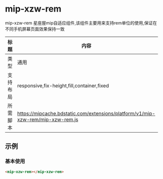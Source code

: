 # mip-xzw-rem
mip-xzw-rem 星座屋mip自适应组件,该组件主要用来支持rem单位的使用,保证在不同手机屏幕页面效果保持一致

标题|内容
----|----
类型|通用
支持布局|responsive,fix-height,fill,container,fixed
所需脚本|https://mipcache.bdstatic.com/extensions/platform/v1/mip-xzw-rem/mip-xzw-rem.js

## 示例

### 基本使用
```html 页面之间引入以下标签并引用所需脚本即可~无需其他属性
<mip-xzw-rem></mip-xzw-rem>